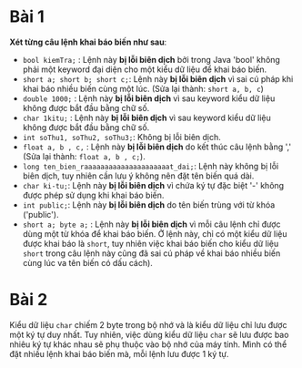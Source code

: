 # Bài 1 
**Xét từng câu lệnh khai báo biến như sau**:
-  `bool kiemTra;` : Lệnh này **bị lỗi biên dịch** bởi trong Java 'bool' không phải một keyword đại diện cho một kiểu dữ liệu để khai báo biến.
- `short a; short b; short c;`: Lệnh này **bị lỗi biên dịch** vì sai cú pháp khi khai báo nhiều biến cùng một lúc. (Sửa lại thành: `short a, b, c`)
- `double 1000;` : Lệnh này **bị lỗi biên dịch** vì sau keyword kiểu dữ liệu không được bắt đầu bằng chữ số.
- `char 1kitu;` : Lệnh này **bị lỗi biên dịch** vì sau keyword kiểu dữ liệu không được bắt đầu bằng chữ số.
- `int soThu1, soThu2, soThu3;`: Không bị lỗi biên dịch.
- `float a, b , c,` : Lệnh này **bị lỗi biên dịch** do kết thúc câu lệnh bằng ',' (Sửa lại thành: `float a, b , c;`).
- `long ten_bien_raaaaaaaaaaaaaaaaaaaaat_dai;`: Lệnh này không bị lỗi biên dịch, tuy nhiên cần lưu ý không nên đặt tên biến quá dài.
- `char ki-tu;`: Lệnh này **bị lỗi biên dịch** vì chứa ký tự đặc biệt '-' không được phép sử dụng khi khai báo biến.
- `int public;`: Lệnh này **bị lỗi biên dịch** do tên biến trùng với từ khóa ('public').
- `short a; byte a;` :  Lệnh này **bị lỗi biên dịch** vì mỗi câu lệnh chỉ được dùng một từ khóa để  khai báo biến. Ở lệnh này, chỉ có một kiểu dữ liệu được khai báo là `short`, tuy nhiên việc khai báo biến cho kiểu dữ liệu `short` trong câu lệnh này cũng đã sai cú pháp về khai báo nhiều biến cùng lúc va tên biến có dấu cách).
# Bài 2 
Kiểu dữ liệu `char` chiếm 2 byte trong bộ nhớ và là kiểu dữ liệu chỉ lưu được một ký tự duy nhất. Tuy nhiên, việc dùng kiểu dữ liệu `char` sẽ lưu được bao nhiêu ký tự khác nhau sẽ phụ thuộc vào bộ nhớ của máy tính. Mình có thể đặt nhiều lệnh khai báo biến mà, mỗi lệnh lưu được 1 ký tự. 
